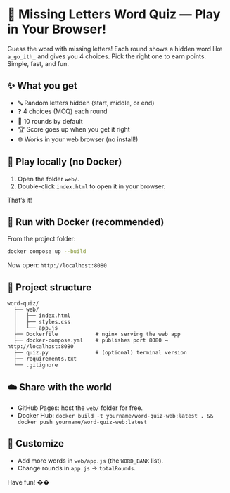 # 🎉 Missing Letters Word Quiz — Play in Your Browser!

Guess the word with missing letters! Each round shows a hidden word like `a_go_ith_` and gives you 4 choices. Pick the right one to earn points. Simple, fast, and fun.

## ✨ What you get
- 🔤 Random letters hidden (start, middle, or end)
- ❓ 4 choices (MCQ) each round
- 🧠 10 rounds by default
- 🏆 Score goes up when you get it right
- 🌐 Works in your web browser (no install!)

## 🚀 Play locally (no Docker)
1) Open the folder `web/`.
2) Double-click `index.html` to open it in your browser.

That’s it!

## 🐳 Run with Docker (recommended)
From the project folder:
```bash
docker compose up --build
```
Now open: `http://localhost:8080`

## 📁 Project structure
```
word-quiz/
  ├── web/
  │   ├── index.html
  │   ├── styles.css
  │   └── app.js
  ├── Dockerfile            # nginx serving the web app
  ├── docker-compose.yml    # publishes port 8080 → http://localhost:8080
  ├── quiz.py               # (optional) terminal version
  ├── requirements.txt
  └── .gitignore
```

## ☁️ Share with the world
- GitHub Pages: host the `web/` folder for free.
- Docker Hub: `docker build -t yourname/word-quiz-web:latest . && docker push yourname/word-quiz-web:latest`

## 🧩 Customize
- Add more words in `web/app.js` (the `WORD_BANK` list).
- Change rounds in `app.js` → `totalRounds`.

Have fun! ��
